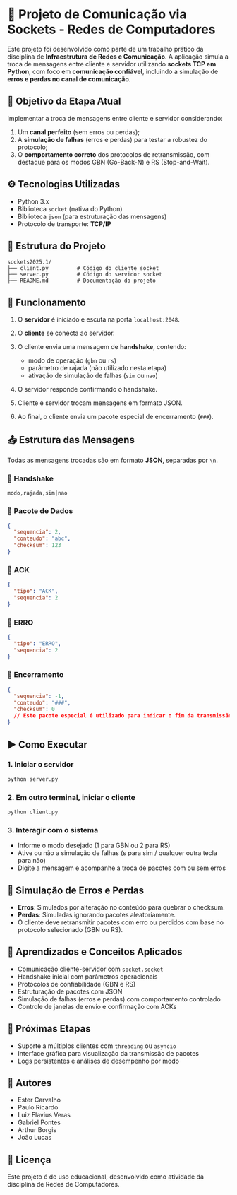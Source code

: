 # 💬 Projeto de Comunicação via Sockets - Redes de Computadores

Este projeto foi desenvolvido como parte de um trabalho prático da disciplina de **Infraestrutura de Redes e Comunicação**. A aplicação simula a troca de mensagens entre cliente e servidor utilizando **sockets TCP em Python**, com foco em **comunicação confiável**, incluindo a simulação de **erros e perdas no canal de comunicação**.

## 📌 Objetivo da Etapa Atual
 
Implementar a troca de mensagens entre cliente e servidor considerando:

1. Um **canal perfeito** (sem erros ou perdas);
2. A **simulação de falhas** (erros e perdas) para testar a robustez do protocolo;
3. O **comportamento correto** dos protocolos de retransmissão, com destaque para os modos GBN (Go-Back-N) e RS (Stop-and-Wait).

## ⚙️ Tecnologias Utilizadas

* Python 3.x
* Biblioteca `socket` (nativa do Python)
* Biblioteca `json` (para estruturação das mensagens)
* Protocolo de transporte: **TCP/IP**

## 📁 Estrutura do Projeto

```
sockets2025.1/
├── client.py         # Código do cliente socket
├── server.py         # Código do servidor socket
├── README.md         # Documentação do projeto
```

## 🔄 Funcionamento

1. O **servidor** é iniciado e escuta na porta `localhost:2048`.
2. O **cliente** se conecta ao servidor.
3. O cliente envia uma mensagem de **handshake**, contendo:

   * modo de operação (`gbn` ou `rs`)
   * parâmetro de rajada (não utilizado nesta etapa)
   * ativação de simulação de falhas (`sim` ou `nao`)
4. O servidor responde confirmando o handshake.
5. Cliente e servidor trocam mensagens em formato JSON.
6. Ao final, o cliente envia um pacote especial de encerramento (`###`).

## 📤 Estrutura das Mensagens

Todas as mensagens trocadas são em formato **JSON**, separadas por `\n`.

### 🔹 Handshake

```
modo,rajada,sim|nao
```

### 🔹 Pacote de Dados

```json
{
  "sequencia": 2,
  "conteudo": "abc",
  "checksum": 123
}
```

### 🔹 ACK

```json
{
  "tipo": "ACK",
  "sequencia": 2
}
```

### 🔹 ERRO

```json
{
  "tipo": "ERRO",
  "sequencia": 2
}
```

### 🔹 Encerramento

```json
{
  "sequencia": -1,
  "conteudo": "###",
  "checksum": 0
  // Este pacote especial é utilizado para indicar o fim da transmissão da mensagem pelo cliente
}
```

## ▶️ Como Executar

### 1. Iniciar o servidor

```bash
python server.py
```

### 2. Em outro terminal, iniciar o cliente

```bash
python client.py
```

### 3. Interagir com o sistema

* Informe o modo desejado (1 para GBN ou 2 para RS)
* Ative ou não a simulação de falhas (s para sim / qualquer outra tecla para não)
* Digite a mensagem e acompanhe a troca de pacotes com ou sem erros

## 🧪 Simulação de Erros e Perdas

* **Erros**: Simulados por alteração no conteúdo para quebrar o checksum.
* **Perdas**: Simuladas ignorando pacotes aleatoriamente.
* O cliente deve retransmitir pacotes com erro ou perdidos com base no protocolo selecionado (GBN ou RS).

## 🧠 Aprendizados e Conceitos Aplicados

* Comunicação cliente-servidor com `socket.socket`
* Handshake inicial com parâmetros operacionais
* Protocolos de confiabilidade (GBN e RS)
* Estruturação de pacotes com JSON
* Simulação de falhas (erros e perdas) com comportamento controlado
* Controle de janelas de envio e confirmação com ACKs

## 📅 Próximas Etapas

* Suporte a múltiplos clientes com `threading` ou `asyncio`
* Interface gráfica para visualização da transmissão de pacotes
* Logs persistentes e análises de desempenho por modo

## 👥 Autores

* Ester Carvalho
* Paulo Ricardo
* Luiz Flavius Veras
* Gabriel Pontes
* Arthur Borgis
* João Lucas

## 📄 Licença

Este projeto é de uso educacional, desenvolvido como atividade da disciplina de Redes de Computadores.

